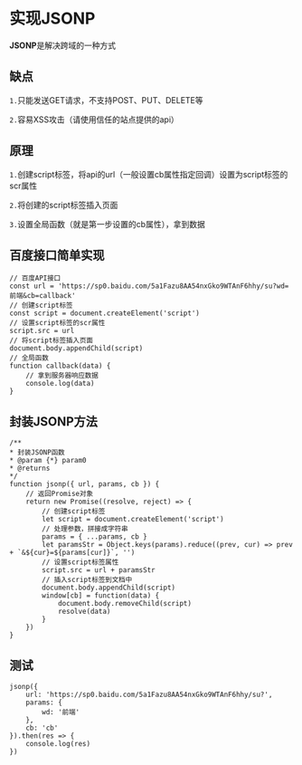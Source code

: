 # 实现JSONP
**JSONP**是解决跨域的一种方式

## 缺点
`1.`只能发送GET请求，不支持POST、PUT、DELETE等

`2.`容易XSS攻击（请使用信任的站点提供的api）

## 原理
`1.`创建script标签，将api的url（一般设置cb属性指定回调）设置为script标签的scr属性

`2.`将创建的script标签插入页面

`3.`设置全局函数（就是第一步设置的cb属性），拿到数据

## 百度接口简单实现

    // 百度API接口
    const url = 'https://sp0.baidu.com/5a1Fazu8AA54nxGko9WTAnF6hhy/su?wd=前端&cb=callback'
    // 创建script标签
    const script = document.createElement('script')
    // 设置script标签的scr属性
    script.src = url
    // 将script标签插入页面
    document.body.appendChild(script)
    // 全局函数
    function callback(data) {
        // 拿到服务器响应数据
        console.log(data)
    }

## 封装JSONP方法

    /**
    * 封装JSONP函数
    * @param {*} param0 
    * @returns 
    */
    function jsonp({ url, params, cb }) {
        // 返回Promise对象
        return new Promise((resolve, reject) => {
            // 创建script标签
            let script = document.createElement('script')
            // 处理参数，拼接成字符串
            params = { ...params, cb }
            let paramsStr = Object.keys(params).reduce((prev, cur) => prev + `&${cur}=${params[cur]}`, '')
            // 设置script标签属性
            script.src = url + paramsStr
            // 插入script标签到文档中
            document.body.appendChild(script)
            window[cb] = function(data) {
                document.body.removeChild(script)
                resolve(data)
            }
        })
    }

## 测试

    jsonp({
        url: 'https://sp0.baidu.com/5a1Fazu8AA54nxGko9WTAnF6hhy/su?',
        params: {
            wd: '前端'
        },
        cb: 'cb'
    }).then(res => {
        console.log(res)
    })








 
